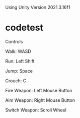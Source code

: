 Using Unity Version 2021.3.16f1


# codetest
Controls

Walk: WASD			

Run: Left Shift

Jump: Space					

Crouch: C

Fire Weapon: Left Mouse Button 		

Aim Weapon: Right Mouse Button

Switch Weapon: Scroll Wheel
